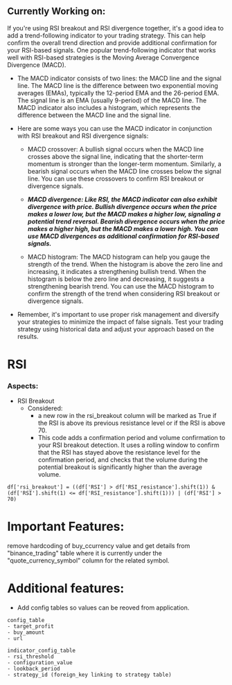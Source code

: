 ## Currently Working on: 

If you're using RSI breakout and RSI divergence together, it's a good idea to add a trend-following indicator to your trading strategy. This can help confirm the overall trend direction and provide additional confirmation for your RSI-based signals. One popular trend-following indicator that works well with RSI-based strategies is the Moving Average Convergence Divergence (MACD).

- The MACD indicator consists of two lines: the MACD line and the signal line. The MACD line is the difference between two exponential moving averages (EMAs), typically the 12-period EMA and the 26-period EMA. The signal line is an EMA (usually 9-period) of the MACD line. The MACD indicator also includes a histogram, which represents the difference between the MACD line and the signal line.

- Here are some ways you can use the MACD indicator in conjunction with RSI breakout and RSI divergence signals:

    - MACD crossover: A bullish signal occurs when the MACD line crosses above the signal line, indicating that the shorter-term momentum is stronger than the longer-term momentum. Similarly, a bearish signal occurs when the MACD line crosses below the signal line. You can use these crossovers to confirm RSI breakout or divergence signals.

    - ***MACD divergence: Like RSI, the MACD indicator can also exhibit divergence with price. Bullish divergence occurs when the price makes a lower low, but the MACD makes a higher low, signaling a potential trend reversal. Bearish divergence occurs when the price makes a higher high, but the MACD makes a lower high. You can use MACD divergences as additional confirmation for RSI-based signals.***

    - MACD histogram: The MACD histogram can help you gauge the strength of the trend. When the histogram is above the zero line and increasing, it indicates a strengthening bullish trend. When the histogram is below the zero line and decreasing, it suggests a strengthening bearish trend. You can use the MACD histogram to confirm the strength of the trend when considering RSI breakout or divergence signals.

- Remember, it's important to use proper risk management and diversify your strategies to minimize the impact of false signals. Test your trading strategy using historical data and adjust your approach based on the results.



# RSI

### Aspects:
- RSI Breakout
    - Considered:
        - a new row in the rsi_breakout column will be marked as True if the RSI is above its previous resistance level or if the RSI is above 70.
        - This code adds a confirmation period and volume confirmation to your RSI breakout detection. It uses a rolling window to confirm that the RSI has stayed above the resistance level for the confirmation period, and checks that the volume during the potential breakout is significantly higher than the average volume.
```
df['rsi_breakout'] = ((df['RSI'] > df['RSI_resistance'].shift(1)) & (df['RSI'].shift(1) <= df['RSI_resistance'].shift(1))) | (df['RSI'] > 70)
```


# Important Features:
remove hardcoding of buy_ccurrency value and get details from "binance_trading" table where it is currently under the "quote_currency_symbol" column for the related symbol. 



# Additional features:

- Add config tables so values can be reoved from application.
```
config_table
- target_profit
- buy_amount
- url

indicator_config_table
- rsi_threshold
- configuration_value
- lookback_period
- strategy_id (foreign_key linking to strategy table)
```
